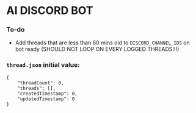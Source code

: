 # AI DISCORD BOT

### To-do
- Add threads that are less than 60 mins old to `DISCORD_CHANNEL_IDS` on bot ready (SHOULD NOT LOOP ON EVERY LOGGED THREADS!!!)

### `thread.json` initial value:
```
{
    "threadCount": 0,
    "threads": [],
    "createdTimestamp": 0,
    "updatedTimestamp": 0
}
```